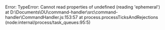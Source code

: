 Error: TypeError: Cannot read properties of undefined (reading 'ephemeral')
    at D:\Documents\OU\command-handler\src\command-handler\CommandHandler.js:153:57
    at process.processTicksAndRejections (node:internal/process/task_queues:95:5)
